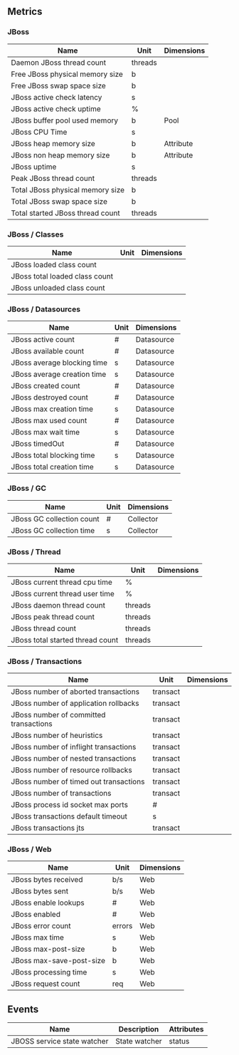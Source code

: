 ## Metrics

### JBoss 

| Name | Unit | Dimensions |
|------|------|------------|
| Daemon JBoss thread count | threads |  |
| Free JBoss physical memory size | b |  |
| Free JBoss swap space size | b |  |
| JBoss active check latency | s |  |
| JBoss active check uptime | % |  |
| JBoss buffer pool used memory | b | Pool |
| JBoss CPU Time | s |  |
| JBoss heap memory size | b | Attribute |
| JBoss non heap memory size | b | Attribute |
| JBoss uptime | s |  |
| Peak JBoss thread count | threads |  |
| Total JBoss physical memory size | b |  |
| Total JBoss swap space size | b |  |
| Total started JBoss thread count | threads |  |

### JBoss / Classes 

| Name | Unit | Dimensions |
|------|------|------------|
| JBoss loaded class count |  |  |
| JBoss total loaded class count |  |  |
| JBoss unloaded class count |  |  |

### JBoss / Datasources 

| Name | Unit | Dimensions |
|------|------|------------|
| JBoss active count | # | Datasource |
| JBoss available count | # | Datasource |
| JBoss average blocking time | s | Datasource |
| JBoss average creation time | s | Datasource |
| JBoss created count | # | Datasource |
| JBoss destroyed count | # | Datasource |
| JBoss max creation time | s | Datasource |
| JBoss max used count | # | Datasource |
| JBoss max wait time | s | Datasource |
| JBoss timedOut | # | Datasource |
| JBoss total blocking time | s | Datasource |
| JBoss total creation time | s | Datasource |

### JBoss / GC 

| Name | Unit | Dimensions |
|------|------|------------|
| JBoss GC collection count | # | Collector |
| JBoss GC collection time | s | Collector |

### JBoss / Thread 

| Name | Unit | Dimensions |
|------|------|------------|
| JBoss current thread cpu time | % |  |
| JBoss current thread user time | % |  |
| JBoss daemon thread count | threads |  |
| JBoss peak thread count | threads |  |
| JBoss thread count | threads |  |
| JBoss total started thread count | threads |  |

### JBoss / Transactions 

| Name | Unit | Dimensions |
|------|------|------------|
| JBoss number of aborted transactions | transact |  |
| JBoss number of application rollbacks | transact |  |
| JBoss number of committed transactions | transact |  |
| JBoss number of heuristics | transact |  |
| JBoss number of inflight transactions | transact |  |
| JBoss number of nested transactions | transact |  |
| JBoss number of resource rollbacks | transact |  |
| JBoss number of timed out transactions | transact |  |
| JBoss number of transactions | transact |  |
| JBoss process id socket max ports | # |  |
| JBoss transactions default timeout | s |  |
| JBoss transactions jts | transact |  |

### JBoss / Web 

| Name | Unit | Dimensions |
|------|------|------------|
| JBoss bytes received | b/s | Web |
| JBoss bytes sent | b/s | Web |
| JBoss enable lookups | # | Web |
| JBoss enabled | # | Web |
| JBoss error count | errors | Web |
| JBoss max time | s | Web |
| JBoss max-post-size | b | Web |
| JBoss max-save-post-size | b | Web |
| JBoss processing time | s | Web |
| JBoss request count | req | Web |

## Events

| Name | Description | Attributes |
|------|-------------|------------|
| JBOSS service state watcher | State watcher | status |

